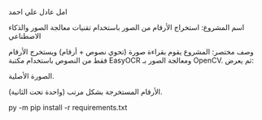 امل عادل علي احمد

اسم المشروع:
استخراج الأرقام من الصور باستخدام تقنيات معالجة الصور والذكاء الاصطناعي

وصف مختصر:
المشروع يقوم بقراءة صورة (تحوي نصوص + أرقام) ويستخرج الأرقام فقط من النصوص باستخدام مكتبة EasyOCR ومعالجة الصور بـ OpenCV. ثم يعرض:

الصورة الأصلية.

الأرقام المستخرجة بشكل مرتب (واحدة تحت الثانية).

py -m pip install -r requirements.txt






